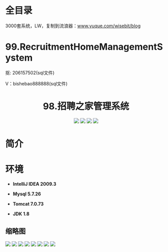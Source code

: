 # 全目录

3000套系统，LW，复制到流浪器：www.yuque.com/wisebit/blog

# 99.RecruitmentHomeManagementSystem

<p>抠: 206157502(sql文件)</p>
<p>V：bishebao888888(sql文件)</p>

<p><h1 align="center">98.招聘之家管理系统</h1></p>


<p align="center">
	<img src="https://img.shields.io/badge/jdk-1.8-orange.svg"/>
    <img src="https://img.shields.io/badge/spring-5.x-lightgrey.svg"/>
    <img src="https://img.shields.io/badge/springmvc-3.x-blue.svg"/>
    <img src="https://img.shields.io/badge/mybatis-3.x-yellow.svg"/>
</p>

# 简介



# 环境

- <b>IntelliJ IDEA 2009.3</b>

- <b>Mysql 5.7.26</b>

- <b>Tomcat 7.0.73</b>

- <b>JDK 1.8</b>




## 缩略图

![](https://bitwise.oss-cn-heyuan.aliyuncs.com/2024/9/10/a3a08e2d-0781-45a1-9755-b2ceb7a385c7.png)
![](https://bitwise.oss-cn-heyuan.aliyuncs.com/2024/9/10/9eacc780-39d9-4fe5-88d7-17047c444901.png)
![](https://bitwise.oss-cn-heyuan.aliyuncs.com/2024/9/10/c817eaa6-f4a5-463d-9252-a8cf10ced7a1.png)
![](https://bitwise.oss-cn-heyuan.aliyuncs.com/2024/9/10/69b686f4-43c4-4875-9b77-7e58dc83b3b4.png)
![](https://bitwise.oss-cn-heyuan.aliyuncs.com/2024/9/10/d1182d84-13b2-4e22-8683-2ea523ebdcbb.png)
![](https://bitwise.oss-cn-heyuan.aliyuncs.com/2024/9/10/41fbbf31-0a28-4950-b001-2bcbc1207280.png)
![](https://bitwise.oss-cn-heyuan.aliyuncs.com/2024/9/10/ba4252b1-d50b-4465-a6cd-7bea19391935.png)
![](https://bitwise.oss-cn-heyuan.aliyuncs.com/2024/9/10/a4b19226-3b98-4a57-b443-7cb57e00dba3.png)

